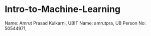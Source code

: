 # Intro-to-Machine-Learning
Name: Amrut Prasad Kulkarni, UBIT Name: amrutpra, UB Person No: 50544971, 
